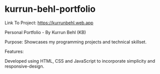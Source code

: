 # kurrun-behl-portfolio
Link To Project: https://kurrunbehl.web.app

Personal Portfolio - By Kurrun Behl (KB)

Purpose: Showcases my programming projects and technical skillset. 

Features:

Developed using HTML, CSS and JavaScript to incorporate simplicity and responsive-design.
